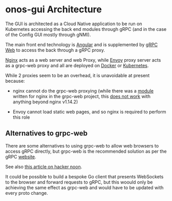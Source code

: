 # onos-gui Architecture
The GUI is architected as a Cloud Native application to be run on Kubernetes
accessing the back end modules through gRPC (and in the case of the Config GUI
mostly through gNMI).

The main front end technology is [Angular](https://angular.io) and is
supplemented by [gRPC Web](https://github.com/grpc/grpc-web) to access the back
through a gRPC proxy.

[Nginx](https://nginx.org/) acts as a web server and web Proxy, while
[Envoy](https://www.envoyproxy.io/) proxy server acts as a grpc-web proxy and
all are deployed on [Docker](https://www.docker.com/community/open-source) or
[Kubernetes](https://kubernetes.io/).

While 2 proxies seem to be an overhead, it is unavoidable at present because:

* nginx cannot do the grpc-web proxying (while there was a
[module](https://github.com/grpc/grpc-web/tree/master/net/grpc/gateway/nginx) written for
nginx in the grpc-web project, this [does not work](https://github.com/grpc/grpc-web/issues/372#issuecomment-438045235)
with anything beyond nginx v1.14.2)

* Envoy cannot load static web pages, and so nginx is required to perform this role

## Alternatives to grpc-web
There are some alternatives to using grpc-web to allow web browsers to access
gRPC directly, but grpc-web is the recommended solution as per the gRPC [website](https://grpc.io/docs/tutorials/basic/web/).

See also [this article on hacker noon](https://hackernoon.com/interface-grpc-with-web-using-grpc-web-and-envoy-possibly-the-best-way-forward-3ae9671af67).

It could be possible to build a bespoke Go client that presents WebSockets to the
browser and forward requests to gRPC, but this woould only be achieving the same
effect as grpc-web and would have to be updated with every proto change. 
